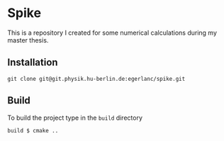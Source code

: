 # Spike

This is a repository I created for some numerical calculations during my master thesis.

## Installation

```
git clone git@git.physik.hu-berlin.de:egerlanc/spike.git
```

## Build

To build the project type in the ``build`` directory

```
build $ cmake ..
```
